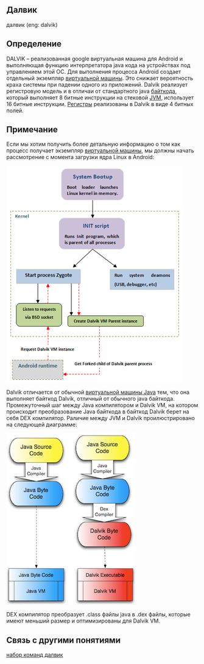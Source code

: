## Далвик
далвик (eng: dalvik) 

## Определение
DALVIK – реализованная google виртуальная машина для Android и выполняющая функцию интерпретатора java кода на устройствах под управлением этой ОС. Для выполнения процесса Android создает отдельный экземпляр [виртуальной машины](virtual%20machines.md). Это снижает вероятность краха системы при падении одного из приложений. Dalvik реализует регистровую модель и в отличаи от стандартного java [байткода](byte-code.md), который выполняет 8 битные инструкции на стековой [JVM](java%20virtual%20machine.md), использует 16 битные инструкции. [Регистры](register.md) реализованы в Dalvik в виде 4 битных полей.

## Примечание

Если мы хотим получить более детальную информацию о том как процесс получает экземпляр [виртуальной машины](virtual%20machines.md), мы должны начать рассмотрение с момента загрузки ядра Linux в Android:

![androidboot](../images/androidboot.png)

Dalvik отличается от обычной [виртуальной машины Java](java%20virtual%20machine.md) тем, что она выполняет байткод Dalvik, отличный от обычного java байткода. Промежуточный шаг между Java компилятором и Dalvik VM, на котором происходит преобразование Java байткода в байткод Dalvik берет на себя DEX компилятор. Раличие между JVM и Dalvik проилюстрировано на следующей диаграмме:

![dalvikoperation](../images/dalvikoperation.png)

DEX компилятор преобразует .class файлы java в .dex файлы, которые имеют меньший размер и оптимизированы для Dalvik VM.

## Cвязь с другими понятиями 
[набор команд далвик](command%20set%20Davlik.md)
